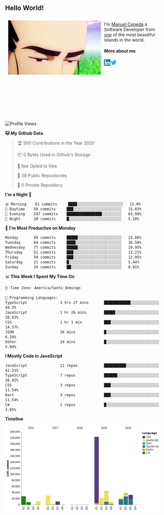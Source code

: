 <h2> Hello World!</h2>

<div style="display:inline-block">
  <img alt="Ah, I see you're a man of culture as well" align="left" width="60%" style="margin: 10px" src="https://raw.githubusercontent.com/mecm1993/mecm1993/master/assets/background.gif">

  I'm [Manuel Cepeda](https://manuelcepeda.dev) a Software Developer from [one](https://en.wikipedia.org/wiki/Dominican_Republic) of the most beautiful islands in the world.

  #### More about me

  <a href="https://www.linkedin.com/in/manuel-cepeda-0336a999/">
    <img align="left" alt="Manuel Cepeda | LinkedIn" width="21px" src="https://raw.githubusercontent.com/mecm1993/mecm1993/master/assets/linkedin.svg" />
  </a>
  <a href="https://twitter.com/mecm1993">
    <img align="left" alt="Manuel Cepeda | Twitter" width="21px" src="https://raw.githubusercontent.com/mecm1993/mecm1993/master/assets/twitter.svg" />
  </a>
  <br />
  <br />
  <br />
  <br />
  <br />
  <br />
  <br />
  <br />
  <br />
  <br />
  <br />
</div>

<!--START_SECTION:waka-->
![Profile Views](http://img.shields.io/badge/Profile%20Views-19-blue)

**🐱 My Github Data** 

> 🏆 500 Contributions in the Year 2020
 > 
> 📦 0 Bytes Used in Github's Storage 
 > 
> 🚫 Not Opted to Hire
 > 
> 📜 39 Public Repositories
 > 
> 🔑 0 Private Repository 
 > 
**I'm a Night 🦉** 

```text
🌞 Morning    61 commits     ████░░░░░░░░░░░░░░░░░░░░░   15.8% 
🌆 Daytime    58 commits     ███░░░░░░░░░░░░░░░░░░░░░░   15.03% 
🌃 Evening    247 commits    ████████████████░░░░░░░░░   63.99% 
🌙 Night      20 commits     █░░░░░░░░░░░░░░░░░░░░░░░░   5.18%

```
📅 **I'm Most Productive on Monday** 

```text
Monday       89 commits     █████░░░░░░░░░░░░░░░░░░░░   23.06% 
Tuesday      64 commits     ████░░░░░░░░░░░░░░░░░░░░░   16.58% 
Wednesday    77 commits     █████░░░░░░░░░░░░░░░░░░░░   19.95% 
Thursday     51 commits     ███░░░░░░░░░░░░░░░░░░░░░░   13.21% 
Friday       50 commits     ███░░░░░░░░░░░░░░░░░░░░░░   12.95% 
Saturday     21 commits     █░░░░░░░░░░░░░░░░░░░░░░░░   5.44% 
Sunday       34 commits     ██░░░░░░░░░░░░░░░░░░░░░░░   8.81%

```


📊 **This Week I Spent My Time On** 

```text
⌚︎ Time Zone: America/Santo_Domingo

💬 Programming Languages: 
TypeScript               3 hrs 27 mins       ████████████░░░░░░░░░░░░░   49.3% 
JavaScript               1 hr 26 mins        █████░░░░░░░░░░░░░░░░░░░░   20.63% 
CSS                      1 hr 1 min          ███░░░░░░░░░░░░░░░░░░░░░░   14.57% 
JSON                     26 mins             █░░░░░░░░░░░░░░░░░░░░░░░░   6.24% 
Other                    24 mins             █░░░░░░░░░░░░░░░░░░░░░░░░   5.94%

```

**I Mostly Code in JavaScript** 

```text
JavaScript               11 repos            ██████████░░░░░░░░░░░░░░░   42.31% 
TypeScript               7 repos             ██████░░░░░░░░░░░░░░░░░░░   26.92% 
CSS                      3 repos             ███░░░░░░░░░░░░░░░░░░░░░░   11.54% 
Dart                     3 repos             ███░░░░░░░░░░░░░░░░░░░░░░   11.54% 
C#                       1 repos             █░░░░░░░░░░░░░░░░░░░░░░░░   3.85%

```


**Timeline**

![Chart not found](https://github.com/mecm1993/mecm1993/blob/master/charts/bar_graph.png) 


<!--END_SECTION:waka-->